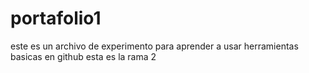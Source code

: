 # portafolio1


este es un archivo de experimento para aprender a usar herramientas basicas en github
esta es la rama 2
